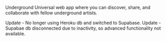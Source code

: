 Underground Universal web app where you can discover, share, and collaborate with fellow underground artists.

Update - No longer using Heroku db and switched to Supabase.
Update - Supabae db disconnected due to inactivity, so advanced functionality not available.
